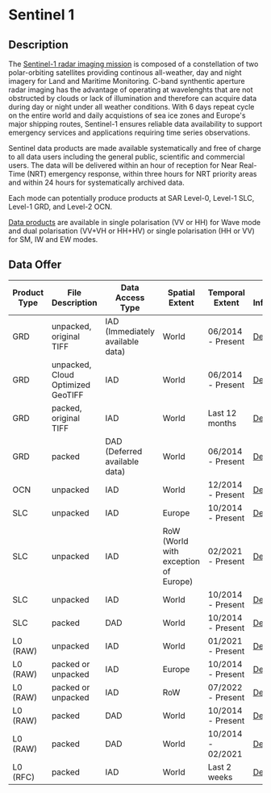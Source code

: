 # Sentinel 1


## Description
The [Sentinel-1 radar imaging mission](https://sentinels.copernicus.eu/web/sentinel/missions/sentinel-1) is composed of a constellation of two polar-orbiting satellites providing continous all-weather, day and night imagery for Land and Maritime Monitoring. C-band synthentic aperture radar imaging has the advantage of operating at wavelenghts that are not obstructed by clouds or lack of illumination and therefore can acquire data during day or night under all weather conditions. With 6 days repeat cycle on the entire world and daily acquistions of sea ice zones and Europe's major shipping routes, Sentinel-1 ensures reliable data availability to support emergency services and applications requiring time series observations. 

Sentinel data products are made available systematically and free of charge to all data users including the general public, scientific and commercial users. The data will be delivered within an hour of reception for Near Real-Time (NRT) emergency response, within three hours for NRT priority areas and within 24 hours for systematically archived data.

Each mode can potentially produce products at SAR Level-0, Level-1 SLC, Level-1 GRD, and Level-2 OCN.

[Data products](https://sentinels.copernicus.eu/web/sentinel/missions/sentinel-1/data-products) are available in single polarisation (VV or HH) for Wave mode and dual polarisation (VV+VH or HH+HV) or single polarisation (HH or VV) for SM, IW and EW modes.

## Data Offer
|Product Type| File Description| Data Access Type | Spatial Extent | Temporal Extent | More Information | Available from |
|------------ | ---------------------- | ---------------------- | ------------ | ------------ | ------------| -----------|
|GRD | unpacked, original TIFF | IAD (Immediately available data) | World | 06/2014 - Present | [Details](https://sentinels.copernicus.eu/web/sentinel/user-guides/sentinel-1-sar/product-types-processing-levels/level-1)| 01/2023|
|GRD | unpacked, Cloud Optimized GeoTIFF | IAD | World | 06/2014 - Present | [Details](https://sentinels.copernicus.eu/web/sentinel/user-guides/sentinel-1-sar/product-types-processing-levels/level-1)| 07/2023|
|GRD | packed, original TIFF | IAD | World | Last 12 months | [Details](https://sentinels.copernicus.eu/web/sentinel/user-guides/sentinel-1-sar/product-types-processing-levels/level-1)| 07/2023|
|GRD | packed | DAD (Deferred available data) | World | 06/2014 - Present | [Details](https://sentinels.copernicus.eu/web/sentinel/user-guides/sentinel-1-sar/product-types-processing-levels/level-1)| 07/2023|
|OCN | unpacked | IAD | World | 12/2014 - Present | [Details](https://sentinels.copernicus.eu/web/sentinel/user-guides/sentinel-1-sar/product-types-processing-levels/level-2)| 01/2023|
|SLC | unpacked | IAD | Europe | 10/2014 - Present | [Details](https://sentinels.copernicus.eu/web/sentinel/user-guides/sentinel-1-sar/product-types-processing-levels/level-1)| 01/2023|
|SLC | unpacked | IAD | RoW (World with exception of Europe) | 02/2021 - Present | [Details](https://sentinels.copernicus.eu/web/sentinel/user-guides/sentinel-1-sar/product-types-processing-levels/level-1)| 01/2023|
|SLC | unpacked | IAD | World | 10/2014 - Present | [Details](https://sentinels.copernicus.eu/web/sentinel/user-guides/sentinel-1-sar/product-types-processing-levels/level-1)| 07/2023|
|SLC | packed | DAD | World | 10/2014 - Present | [Details](https://sentinels.copernicus.eu/web/sentinel/user-guides/sentinel-1-sar/product-types-processing-levels/level-1)| 07/2023|
|L0 (RAW) | unpacked | IAD | World | 01/2021 - Present | [Details](https://sentinels.copernicus.eu/web/sentinel/user-guides/sentinel-1-sar/product-types-processing-levels/level-0)| 01/2023|
|L0 (RAW) | packed or unpacked | IAD | Europe | 10/2014 - Present | [Details](https://sentinels.copernicus.eu/web/sentinel/user-guides/sentinel-1-sar/product-types-processing-levels/level-0)| 07/2023|
|L0 (RAW) | packed or unpacked | IAD | RoW | 07/2022 - Present | [Details](https://sentinels.copernicus.eu/web/sentinel/user-guides/sentinel-1-sar/product-types-processing-levels/level-0)| 07/2023|
|L0 (RAW) | packed | DAD | World | 10/2014 - Present | [Details](https://sentinels.copernicus.eu/web/sentinel/user-guides/sentinel-1-sar/product-types-processing-levels/level-0)| 01/2023|
|L0 (RAW) | packed | DAD | World | 10/2014 - 02/2021 | [Details](https://sentinels.copernicus.eu/web/sentinel/user-guides/sentinel-1-sar/product-types-processing-levels/level-0)| 07/2023|
|L0 (RFC) | packed | IAD | World | Last 2 weeks | [Details](https://sentinels.copernicus.eu/web/sentinel/user-guides/sentinel-1-sar/product-types-processing-levels/level-0)| 10/2023|